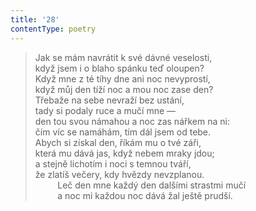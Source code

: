 ```yaml
---
title: '28'
contentType: poetry
---
```


<section>

> Jak se mám navrátit k své dávné veselosti,  
> když jsem i o blaho spánku teď oloupen?  
> Když mne z té tíhy dne ani noc nevyprostí,  
> když můj den tíží noc a mou noc zase den?  
> Třebaže na sebe nevraží bez ustání,  
> tady si podaly ruce a mučí mne —  
> den tou svou námahou a noc zas nářkem na ni:  
> čím víc se namáhám, tím dál jsem od tebe.  
> Abych si získal den, říkám mu o tvé záři,  
> která mu dává jas, když nebem mraky jdou;  
> a stejně lichotím i noci s temnou tváří,  
> že zlatíš večery, kdy hvězdy nevzplanou.  
>          Leč den mne každý den dalšími strastmi mučí  
>          a noc mi každou noc dává žal ještě prudší.

</section>
